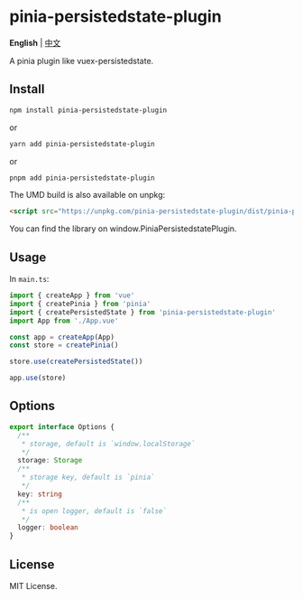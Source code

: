 # pinia-persistedstate-plugin

**English** | [中文](./README.zh-CN.md)

A pinia plugin like vuex-persistedstate.

## Install

```sh
npm install pinia-persistedstate-plugin
```

or

```sh
yarn add pinia-persistedstate-plugin
```

or

```sh
pnpm add pinia-persistedstate-plugin
```

The UMD build is also available on unpkg:

```html
<script src="https://unpkg.com/pinia-persistedstate-plugin/dist/pinia-persistedstate.umd.js"></script>
```

You can find the library on window.PiniaPersistedstatePlugin.

## Usage

In `main.ts`:

```ts
import { createApp } from 'vue'
import { createPinia } from 'pinia'
import { createPersistedState } from 'pinia-persistedstate-plugin'
import App from './App.vue'

const app = createApp(App)
const store = createPinia()

store.use(createPersistedState())

app.use(store)
```

## Options

```ts
export interface Options {
  /**
   * storage, default is `window.localStorage`
   */
  storage: Storage
  /**
   * storage key, default is `pinia`
   */
  key: string
  /**
   * is open logger, default is `false`
   */
  logger: boolean
}
```

## License

MIT License.
